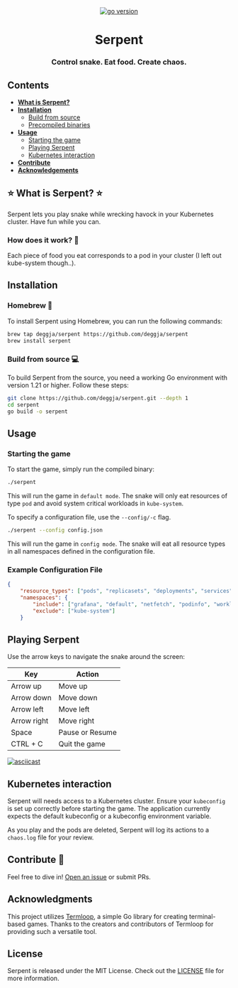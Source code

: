 <div align="center">
  <a href="https://go.dev/">
    <img src="https://img.shields.io/badge/Go-v1.21-brightgreen.svg" alt="go version">
  </a>
</div>

<div align="center">

  <h1>Serpent</h1>
  <h3>Control snake. Eat food. Create chaos.</h3>

</div>

## Contents
- [**What is Serpent?**](#-what-is-serpent-)
- **[Installation](#installation)**
  - [Build from source](#build-from-source-)
  - [Precompiled binaries](#precompiled-binaries-)
- [**Usage**](#usage)
  - [Starting the game](#starting-the-game-)
  - [Playing Serpent](#playing-serpent-)
  - [Kubernetes interaction](#kubernetes-interaction-)
- [**Contribute**](#contribute-)
- [**Acknowledgements**](#acknowledgments)

## ⭐ What is Serpent? ⭐

Serpent lets you play snake while wrecking havock in your Kubernetes cluster. Have fun while you can.

### How does it work? 🤔

Each piece of food you eat corresponds to a pod in your cluster (I left out kube-system though..).

## Installation

### Homebrew 🍺

To install Serpent using Homebrew, you can run the following commands:

```sh
brew tap deggja/serpent https://github.com/deggja/serpent
brew install serpent
```

### Build from source 💻

To build Serpent from the source, you need a working Go environment with version 1.21 or higher. Follow these steps:

```sh
git clone https://github.com/deggja/serpent.git --depth 1
cd serpent
go build -o serpent
```

## Usage

### Starting the game

To start the game, simply run the compiled binary:

```sh
./serpent
```

This will run the game in `default mode`. The snake will only eat resources of type `pod` and avoid system critical workloads in `kube-system`.

To specify a configuration file, use the `--config/-c` flag.

```sh
./serpent --config config.json
```
This will run the game in `config mode`. The snake will eat all resource types in all namespaces defined in the configuration file.

### Example Configuration File

```json
{
    "resource_types": ["pods", "replicasets", "deployments", "services"],
    "namespaces": {
        "include": ["grafana", "default", "netfetch", "podinfo", "workloads"],
        "exclude": ["kube-system"]
    }
```

## Playing Serpent

Use the arrow keys to navigate the snake around the screen:

| Key | Action               |
|-----------------|----------------------|
| Arrow up        | Move up              |
| Arrow down      | Move down            |
| Arrow left      | Move left            |
| Arrow right     | Move right           |
| Space           | Pause or Resume      |
| CTRL + C        | Quit the game        |

[![asciicast](https://asciinema.org/a/Q4usmR4HB8LhHojJA9qJeQmdX.svg)](https://asciinema.org/a/Q4usmR4HB8LhHojJA9qJeQmdX)

## Kubernetes interaction

Serpent will needs access to a Kubernetes cluster. Ensure your `kubeconfig` is set up correctly before starting the game. The application currently expects the default kubeconfig or a kubeconfig environment variable.

As you play and the pods are deleted, Serpent will log its actions to a `chaos.log` file for your review.

## Contribute 🔨

Feel free to dive in! [Open an issue](https://github.com/deggja/serpent/issues) or submit PRs.

## Acknowledgments

This project utilizes [Termloop](https://github.com/JoelOtter/termloop), a simple Go library for creating terminal-based games. Thanks to the creators and contributors of Termloop for providing such a versatile tool.

## License

Serpent is released under the MIT License. Check out the [LICENSE](https://github.com/deggja/serpent/LICENSE) file for more information.
